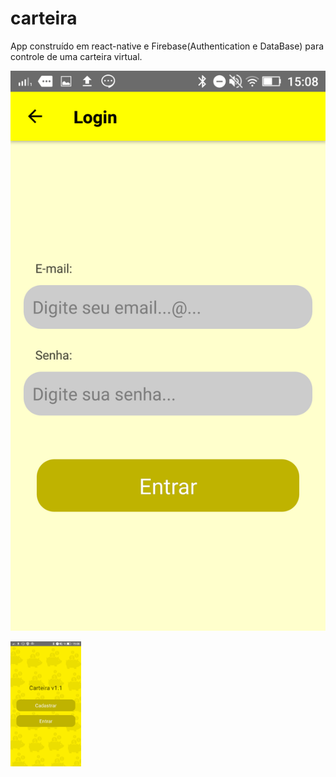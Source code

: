 # carteira
App construído em react-native e Firebase(Authentication e DataBase) para controle de uma carteira virtual.

![Tela de login](login.png)

<img src="inicio.png" height="200" alt="inicio"/>
